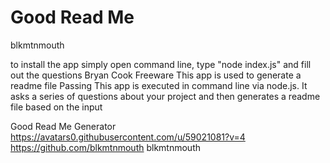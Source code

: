 
# Good Read Me

blkmtnmouth

to install the app simply open command line, type "node index.js" and fill out the questions
Bryan Cook
Freeware
This app is used to generate a readme file
Passing
This app is executed in command line via node.js. It asks a series of questions about your project and then generates a readme file based on the input

Good Read Me Generator
https://avatars0.githubusercontent.com/u/59021081?v=4
https://github.com/blkmtnmouth
blkmtnmouth
